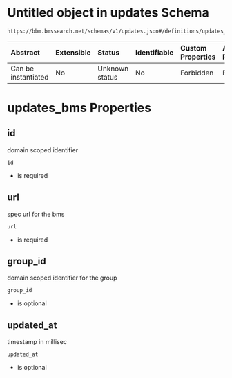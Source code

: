 # Untitled object in updates Schema

```txt
https://bbm.bmssearch.net/schemas/v1/updates.json#/definitions/updates_bms
```



| Abstract            | Extensible | Status         | Identifiable | Custom Properties | Additional Properties | Access Restrictions | Defined In                                                                          |
| :------------------ | :--------- | :------------- | :----------- | :---------------- | :-------------------- | :------------------ | :---------------------------------------------------------------------------------- |
| Can be instantiated | No         | Unknown status | No           | Forbidden         | Forbidden             | none                | [updates.schema.json*](../../schemas/v1/updates.schema.json "open original schema") |

# updates_bms Properties



## id

domain scoped identifier

`id`

*   is required

## url

spec url for the bms

`url`

*   is required

## group_id

domain scoped identifier for the group

`group_id`

*   is optional

## updated_at

timestamp in millisec

`updated_at`

*   is optional
